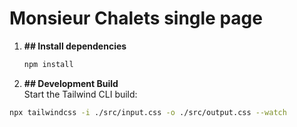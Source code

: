 # Monsieur Chalets single page

1. **## Install dependencies**
   ```bash
   npm install
   ```
2. **## Development Build**  
   Start the Tailwind CLI build:

```bash
npx tailwindcss -i ./src/input.css -o ./src/output.css --watch
```
